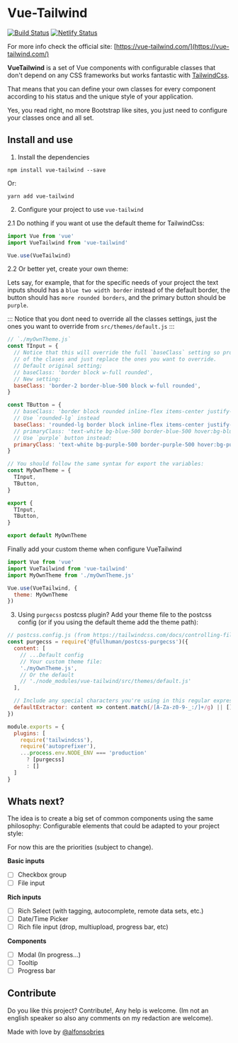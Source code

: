 # Vue-Tailwind 

[![Build Status](https://travis-ci.org/alfonsobries/vue-tailwind.svg?branch=master)](https://travis-ci.org/alfonsobries/vue-tailwind) [![Netlify Status](https://api.netlify.com/api/v1/badges/40acc43a-7f44-4030-b18a-62c08e0b03d2/deploy-status)](https://app.netlify.com/sites/vue-tailwind/deploys)

For more info check the official site: [https://vue-tailwind.com/](https://vue-tailwind.com/)

**VueTailwind** is a set of Vue components with configurable classes that don't depend on any CSS frameworks but works fantastic with [TailwindCss](https://tailwindcss.com).

That means that you can define your own classes for every component according to his status and the unique style of your application.

Yes, you read right, no more Bootstrap like sites, you just need to configure your classes once and all set.

## Install and use
1. Install the dependencies 

```console
npm install vue-tailwind --save
``` 

Or: 
```console
yarn add vue-tailwind
``` 

2. Configure your project to use `vue-tailwind` 

2.1 Do nothing if you want ot use the default theme for TailwindCss:

```js
import Vue from 'vue'
import VueTailwind from 'vue-tailwind'

Vue.use(VueTailwind)
```

2.2 Or better yet, create your own theme:

Lets say, for example, that for the specific needs of your project the text inputs should has a `blue two width border` instead of the default border, the button should has `more rounded borders`, and the primary button should be `purple`.

:::
Notice that you dont need to override all the classes settings, just the ones you want to override from `src/themes/default.js`
:::

```js
// `./myOwnTheme.js`
const TInput = {
  // Notice that this will override the full `baseClass` setting so probably you want to keep some
  // of the clases and just replace the ones you want to override.
  // Default original setting;
  // baseClass: 'border block w-full rounded',
  // New setting:
  baseClass: 'border-2 border-blue-500 block w-full rounded',
}

const TButton = {
  // baseClass: 'border block rounded inline-flex items-center justify-center',
  // Use `rounded-lg` instead
  baseClass: 'rounded-lg border block inline-flex items-center justify-center',
  // primaryClass: 'text-white bg-blue-500 border-blue-500 hover:bg-blue-600 hover:border-blue-600',
  // Use `purple` button instead:
  primaryClass: 'text-white bg-purple-500 border-purple-500 hover:bg-purple-600 hover:border-purple-600',
}

// You should follow the same syntax for export the variables:
const MyOwnTheme = {
  TInput,
  TButton,
}

export {
  TInput,
  TButton,
}

export default MyOwnTheme
```

Finally add your custom theme when configure VueTailwind

```js {2,5}
import Vue from 'vue'
import VueTailwind from 'vue-tailwind'
import MyOwnTheme from './myOwnTheme.js'

Vue.use(VueTailwind, {
  theme: MyOwnTheme
})
```

3. Using `purgecss` postcss plugin? Add your theme file to the postcss config (or if you using the default theme add the theme path):
```js
// postcss.config.js (from https://tailwindcss.com/docs/controlling-file-size#setting-up-purgecss)
const purgecss = require('@fullhuman/postcss-purgecss')({
  content: [
    // ...Default config
    // Your custom theme file:
    './myOwnTheme.js',
    // Or the default 
    // './node_modules/vue-tailwind/src/themes/default.js'
  ],

  // Include any special characters you're using in this regular expression
  defaultExtractor: content => content.match(/[A-Za-z0-9-_:/]+/g) || []
})

module.exports = {
  plugins: [
    require('tailwindcss'),
    require('autoprefixer'),
    ...process.env.NODE_ENV === 'production'
      ? [purgecss]
      : []
  ]
}
```

## Whats next?

The idea is to create a big set of common components using the same philosophy: Configurable elements that could be adapted to your project style:

For now this are the priorities (subject to change).

**Basic inputs**
- [ ] Checkbox group
- [ ] File input

**Rich inputs**
- [ ] Rich Select (with tagging, autocomplete, remote data sets, etc.)
- [ ] Date/Time Picker
- [ ] Rich file input (drop, multiupload, progress bar, etc)

**Components**
- [ ] Modal (In progress...)
- [ ] Tooltip
- [ ] Progress bar

## Contribute
Do you like this project? Contribute!, Any help is welcome. (Im not an english speaker so also any comments on my redaction are welcome).

Made with love by [@alfonsobries](https://twitter.com/alfonsobries)

